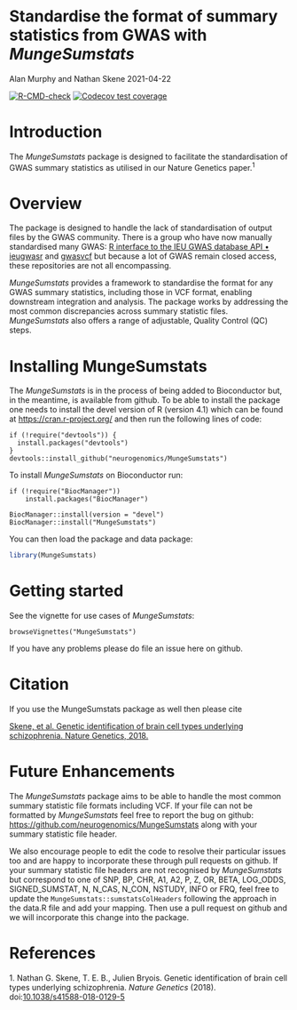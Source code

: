 Standardise the format of summary statistics from GWAS with
*MungeSumstats*
================
Alan Murphy and Nathan Skene
2021-04-22

<!-- Readme.md is generated from Readme.Rmd. Please edit that file -->
<!-- badges: start -->

[![R-CMD-check](https://github.com/neurogenomics/MungeSumstats/workflows/R-full/badge.svg)](https://github.com/neurogenomics/MungeSumstats/actions)
[![Codecov test
coverage](https://codecov.io/gh/neurogenomics/MungeSumstats/branch/master/graph/badge.svg)](https://codecov.io/gh/neurogenomics/MungeSumstats?branch=master)
<!-- badges: end -->

# Introduction

The *MungeSumstats* package is designed to facilitate the
standardisation of GWAS summary statistics as utilised in our Nature
Genetics paper.<sup>1</sup>

# Overview

The package is designed to handle the lack of standardisation of output
files by the GWAS community. There is a group who have now manually
standardised many GWAS: [R interface to the IEU GWAS database API •
ieugwasr](https://mrcieu.github.io/ieugwasr/) and
[gwasvcf](https://github.com/MRCIEU/gwasvcf) but because a lot of GWAS
remain closed access, these repositories are not all encompassing.

*MungeSumstats* provides a framework to standardise the format for any
GWAS summary statistics, including those in VCF format, enabling
downstream integration and analysis. The package works by addressing the
most common discrepancies across summary statistic files.
*MungeSumstats* also offers a range of adjustable, Quality Control (QC)
steps.

# Installing MungeSumstats

The *MungeSumstats* is in the process of being added to Bioconductor
but, in the meantime, is available from github. To be able to install
the package one needs to install the devel version of R (version 4.1)
which can be found at <https://cran.r-project.org/> and then run the
following lines of code:

    if (!require("devtools")) {
      install.packages("devtools")
    }
    devtools::install_github("neurogenomics/MungeSumstats")

To install *MungeSumstats* on Bioconductor run:

    if (!require("BiocManager"))
        install.packages("BiocManager")

    BiocManager::install(version = "devel")
    BiocManager::install("MungeSumstats")

You can then load the package and data package:

``` r
library(MungeSumstats)
```

# Getting started

See the vignette for use cases of *MungeSumstats*:

    browseVignettes("MungeSumstats")

If you have any problems please do file an issue here on github.

# Citation

If you use the MungeSumstats package as well then please cite

[Skene, et al. Genetic identification of brain cell types underlying
schizophrenia. Nature Genetics,
2018.](https://www.nature.com/articles/s41588-018-0129-5)

# Future Enhancements

The *MungeSumstats* package aims to be able to handle the most common
summary statistic file formats including VCF. If your file can not be
formatted by *MungeSumstats* feel free to report the bug on github:
<https://github.com/neurogenomics/MungeSumstats> along with your summary
statistic file header.

We also encourage people to edit the code to resolve their particular
issues too and are happy to incorporate these through pull requests on
github. If your summary statistic file headers are not recognised by
*MungeSumstats* but correspond to one of SNP, BP, CHR, A1, A2, P, Z, OR,
BETA, LOG\_ODDS, SIGNED\_SUMSTAT, N, N\_CAS, N\_CON, NSTUDY, INFO or
FRQ, feel free to update the `MungeSumstats::sumstatsColHeaders`
following the approach in the data.R file and add your mapping. Then use
a pull request on github and we will incorporate this change into the
package.

# References

<div id="refs" class="references csl-bib-body" line-spacing="2">

<div id="ref-Skene2018" class="csl-entry">

<span class="csl-left-margin">1. </span><span
class="csl-right-inline">Nathan G. Skene, T. E. B., Julien Bryois.
Genetic identification of brain cell types underlying schizophrenia.
*Nature Genetics* (2018).
doi:[10.1038/s41588-018-0129-5](https://doi.org/10.1038/s41588-018-0129-5)</span>

</div>

</div>
